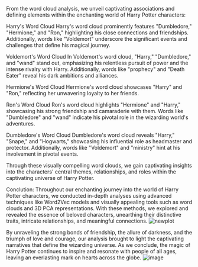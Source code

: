 From the word cloud analysis, we unveil captivating associations and defining elements within the enchanting world of Harry Potter characters:

Harry's Word Cloud Harry's word cloud prominently features "Dumbledore," "Hermione," and "Ron," highlighting his close connections and friendships. Additionally, words like "Voldemort" underscore the significant events and challenges that define his magical journey.

Voldemort's Word Cloud In Voldemort's word cloud, "Harry," "Dumbledore," and "wand" stand out, emphasizing his relentless pursuit of power and the intense rivalry with Harry. Additionally, words like "prophecy" and "Death Eater" reveal his dark ambitions and alliances.

Hermione's Word Cloud Hermione's word cloud showcases "Harry" and "Ron," reflecting her unwavering loyalty to her friends.

Ron's Word Cloud Ron's word cloud highlights "Hermione" and "Harry," showcasing his strong friendship and camaraderie with them. Words like "Dumbledore" and "wand" indicate his pivotal role in the wizarding world's adventures.

Dumbledore's Word Cloud Dumbledore's word cloud reveals "Harry," "Snape," and "Hogwarts," showcasing his influential role as headmaster and protector. Additionally, words like "Voldemort" and "ministry" hint at his involvement in pivotal events.

Through these visually compelling word clouds, we gain captivating insights into the characters' central themes, relationships, and roles within the captivating universe of Harry Potter.

Conclution:
Throughout our enchanting journey into the world of Harry Potter characters, we conducted in-depth analyses using advanced techniques like Word2Vec models and visually appealing tools such as word clouds and 3D PCA representations. With these methods, we explored and revealed the essence of beloved characters, unearthing their distinctive traits, intricate relationships, and meaningful connections.
![newplot](https://github.com/user-attachments/assets/8183c0f4-216f-49ad-b573-4d3faefe7ba4)

By unraveling the strong bonds of friendship, the allure of darkness, and the triumph of love and courage, our analysis brought to light the captivating narratives that define the wizarding universe. As we conclude, the magic of Harry Potter continues to inspire and resonate with people of all ages, leaving an everlasting mark on hearts across the globe.
![image](https://github.com/user-attachments/assets/79fb7be4-07de-4b0e-8f86-9ead17ed38db)
